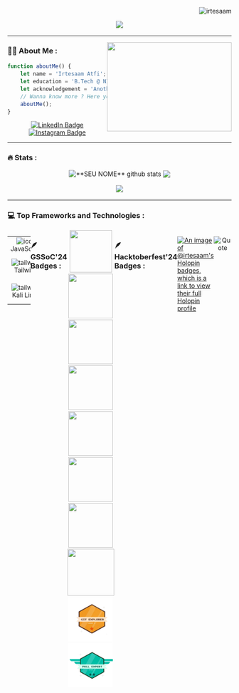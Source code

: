 
<!--
**Irtesaam/irtesaam** is a ✨ _special_ ✨ repository because its `README.md` (this file) appears on your GitHub profile.-->
<div align="center">
<p align="right"> <img src="https://komarev.com/ghpvc/?username=irtesaam&label=Profile%20views&color=blue&style=flat" alt="irtesaam"/> </p>
 <a href="https://git.io/typing-svg">
    <img src="https://readme-typing-svg.herokuapp.com/?lines=Hey,+There!+👋;Nice+to+meet+you....!&center=true&size=30&color=A9A9A9">
  </a>
</div>
<hr>
<div align="right" width="300">
  <img align="right" src="https://media.giphy.com/media/UGWpLb1b4KddktMz0y/giphy.gif?cid=790b7611hhqadwz639b1g031qq9ndwow3oqn58sorblo36yu&ep=v1_gifs_search&rid=giphy.gif&ct=g" width="280" height="200"/>
  </div>

### :man_technologist: About Me : 
```javascript
function aboutMe() {
    let name = 'Irtesaam Atfi';
    let education = 'B.Tech @ NIT Hamirpur';
    let acknowledgement = 'Another engineer';
    // Wanna know more ? Here you go ...
    aboutMe();
}

```
<div id="badges" align="center">
  <a href="https://in.linkedin.com/in/irtesaam-atfi-a6aa0924a">
   <img src="https://img.shields.io/badge/LinkedIn-blue?style=for-the-badge&logo=linkedin&logoColor=white" alt="LinkedIn Badge"/>
  </a>
  <a href="https://www.instagram.com/irte.snaps_/">
  <img src="https://img.shields.io/badge/Instagram-E4405F?style=for-the-badge&logo=instagram&logoColor=white" alt="Instagram Badge"/>
  </a>
</div>
<hr>

### :fire: Stats :
<div align="center">
  <img height=200 align="center" src="https://github-readme-stats.vercel.app/api?username=irtesaam&title_color=e4405f&show_icons=true&show=prs_merged_percentage&text_color=ffffff&icon_color=4493f8&bg_color=151b23&line_height=27" alt="**SEU NOME** github stats" />

   <img height=200 align="center" src="https://github-readme-stats.vercel.app/api/top-langs/?username=irtesaam&title_color=e4405f&text_color=ffffff&icon_color=61dafb&bg_color=151b23&langs_count=10&layout=compact&border_color=white&hide_border=false&size_weight=0.5&count_weight=0.5" />
  <br><br>
  <img src="https://github-readme-activity-graph.vercel.app/graph?username=irtesaam&theme=xcode&bg_color=151b23&title_color=e4405f&hide_border=false&line=007ec6&point=ffffff" width="90%"/>
</div>

<hr>

### 💻 Top Frameworks and Technologies :
<div style="display: flex; align-items: flex-start; align: center">
<table align="center">
  <tr>
    <td align="center" width="96">
        <img src="https://techstack-generator.vercel.app/js-icon.svg" alt="icon" width="65" height="65" />
      <br>JavaScript
    </td>
     <td align="center" width="96">
        <img src="https://techstack-generator.vercel.app/react-icon.svg" alt="icon" width="65" height="65" />
      <br>React.js
    </td>
    <td align="center" width="96">
        <img src="https://techstack-generator.vercel.app/ts-icon.svg" alt="icon" width="65" height="65" />
      <br>TypeScript
    </td>
    <td align="center" width="96">
      <a href="#macropower-tech">
        <img src="https://techstack-generator.vercel.app/python-icon.svg" alt="icon" width="65" height="65" />
      </a>
      <br>Python
    </td>
    <td align="center" width="96">
        <img src="https://techstack-generator.vercel.app/cpp-icon.svg" alt="icon" width="65" height="65" />
      <br>C++
    </td>
    <td align="center" width="96">
        <img src="https://techstack-generator.vercel.app/mysql-icon.svg" alt="icon" width="65" height="65" />
      <br>MySQL
    </td>
  </tr>
   <tr>
      <td align="center" width="96">
        <img src="https://skillicons.dev/icons?i=tailwind" width="48" height="48" alt="tailwind" />
      <br>Tailwind
    </td>
      <td align="center" width="96">
        <img src="https://skillicons.dev/icons?i=nextjs" alt="icon" width="48" height="48" />
      <br>Next.js
    </td>
    <td align="center" width="96"> 
        <img src="https://user-images.githubusercontent.com/25181517/192108372-f71d70ac-7ae6-4c0d-8395-51d8870c2ef0.png" width="48" height="48" alt="Git" />
      <br>Git
    </td>
     <td align="center" width="96">
        <img src="https://skillicons.dev/icons?i=nodejs" width="48" height="48" alt="Nodejs" />
      <br>Nodejs
      </td>
      <td align="center" width="96">
        <img src="https://skillicons.dev/icons?i=expressjs" width="48" height="48" alt="ubuntu" />
      <br>Express.js
    </td>
      <td align="center" width="96">
        <img src="https://skillicons.dev/icons?i=figma" width="48" height="48" alt="VsCode" />
      <br>Figma
    </td>
  </tr>
 <tr>
   <tr>
      <td align="center" width="96">
        <img src="https://skillicons.dev/icons?i=kali" width="48" height="48" alt="tailwind" />
      <br>Kali Linux
    </td>
    <td align="center" width="96">
        <img src="https://skillicons.dev/icons?i=vercel" width="48" height="48" alt="MongoDB" />
      <br>Vercel
    </td>
      <td align="center" width="96">
        <img src="https://skillicons.dev/icons?i=vim" width="48" height="48" alt="MongoDB" />
      <br>Vim
    </td>
            <td align="center" width="96">
        <img src="https://skillicons.dev/icons?i=vscode" width="48" height="48" alt="VsCode" />
      <br>VsCode
    </td>
    <td align="center" width="96">
        <img src="https://skillicons.dev/icons?i=ubuntu" width="48" height="48" alt="ubuntu" />
      <br>ubuntu
    </td>
   <td align="center" width="96">
        <img src="https://skillicons.dev/icons?i=powershell" width="48" height="48" alt="ubuntu" />
      <br>Powershell
    </td>
 </tr>
</table>

<hr>

###  🪶 GSSoC'24 Badges : 
<div style='display:flex; align-items:center' align='center'><a href="https://gssoc.girlscript.tech/leaderboard">
 <img src="https://raw.githubusercontent.com/GSSoC24/Hack-Web3Conf/refs/heads/main/assets/Hack-Web3Conf%202024%20Badge%20(2).png" width="95px" height="95px" />
 <img src="https://raw.githubusercontent.com/GSSoC24/Postman-Challenge/main/docs/assets/Postman%20White.png" width="100px" height="100px" />
  <img src="https://raw.githubusercontent.com/GSSoC24/Postman-Challenge/main/docs/assets/1.png" width="100px" height="100px" />
  <img src="https://raw.githubusercontent.com/GSSoC24/Postman-Challenge/main/docs/assets/2.png" width="100px" height="100px" />
  <img src="https://raw.githubusercontent.com/GSSoC24/Postman-Challenge/main/docs/assets/3.png" width="100px" height="100px" />
  <img src="https://raw.githubusercontent.com/GSSoC24/Postman-Challenge/main/docs/assets/4.png" width="100px" height="100px" />
  <img src="https://raw.githubusercontent.com/GSSoC24/Postman-Challenge/main/docs/assets/5.png" width="100px" height="100px" />
  <img src="https://raw.githubusercontent.com/GSSoC24/Postman-Challenge/main/docs/assets/6.png" width="105px" height="105px" />
  <img src="https://raw.githubusercontent.com/GSSoC24/Contributor/refs/heads/main/assets/Git%20Explorer.png" width="100px" height="100px" />
 <img src="https://raw.githubusercontent.com/GSSoC24/Contributor/refs/heads/main/assets/Pull%20Expert.png" width="100px" height="100px" /></a>
</div>
 <br>
 
 ###  🪶 Hacktoberfest'24 Badges : 
  
[![An image of @irtesaam's Holopin badges, which is a link to view their full Holopin profile](https://holopin.me/irtesaam)](https://holopin.io/@irtesaam)

<hr>
<div align="center">
  
![Quote](https://github-readme-quotes-bay.vercel.app/quote?theme=dark&layout=churchill&font=Gabrielle&animation=grow_out_in)
</div>
